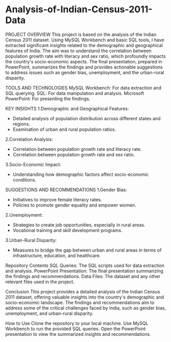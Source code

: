 # Analysis-of-Indian-Census-2011-Data

PROJECT OVERVIEW
This project is based on the analysis of the Indian Census 2011 dataset. Using MySQL Workbench and basic SQL tools, I have extracted significant insights related to the demographic and geographical features of India. The aim was to understand the correlation between population growth rate with literacy and sex ratio, which profoundly impacts the country's socio-economic aspects. The final presentation, prepared in PowerPoint, summarizes the findings and provides actionable suggestions to address issues such as gender bias, unemployment, and the urban-rural disparity.

TOOLS AND TECHNOLOGIES
MySQL Workbench: For data extraction and SQL querying.
SQL: For data manipulation and analysis.
Microsoft PowerPoint: For presenting the findings.

KEY INSIGHTS
1.Demographic and Geographical Features:
- Detailed analysis of population distribution across different states and regions.
- Examination of urban and rural population ratios.

2.Correlation Analysis:
- Correlation between population growth rate and literacy rate.
- Correlation between population growth rate and sex ratio.

3.Socio-Economic Impact:
- Understanding how demographic factors affect socio-economic conditions.

SUGGESTIONS AND RECOMMENDATIONS
1.Gender Bias:
- Initiatives to improve female literacy rates.
- Policies to promote gender equality and empower women.

2.Unemployment:
- Strategies to create job opportunities, especially in rural areas.
- Vocational training and skill development programs.

3.Urban-Rural Disparity:
- Measures to bridge the gap between urban and rural areas in terms of infrastructure, education, and healthcare.

Repository Contents
SQL Queries: The SQL scripts used for data extraction and analysis.
PowerPoint Presentation: The final presentation summarizing the findings and recommendations.
Data Files: The dataset and any other relevant files used in the project.

Conclusion
This project provides a detailed analysis of the Indian Census 2011 dataset, offering valuable insights into the country's demographic and socio-economic landscape. The findings and recommendations aim to address some of the critical challenges faced by India, such as gender bias, unemployment, and urban-rural disparity.

How to Use
Clone the repository to your local machine.
Use MySQL Workbench to run the provided SQL queries.
Open the PowerPoint presentation to view the summarized insights and recommendations.
